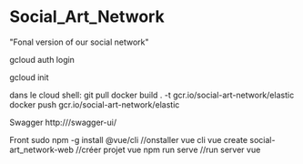 # Social_Art_Network
"Fonal version of our social network"

gcloud auth login

gcloud init

dans le cloud shell:
git pull
docker build . -t gcr.io/social-art-network/elastic
docker push gcr.io/social-art-network/elastic

Swagger
http://<URL>/swagger-ui/

Front
sudo npm -g install @vue/cli //onstaller vue cli
vue create social-art_network-web //créer projet vue
npm run serve //run server vue